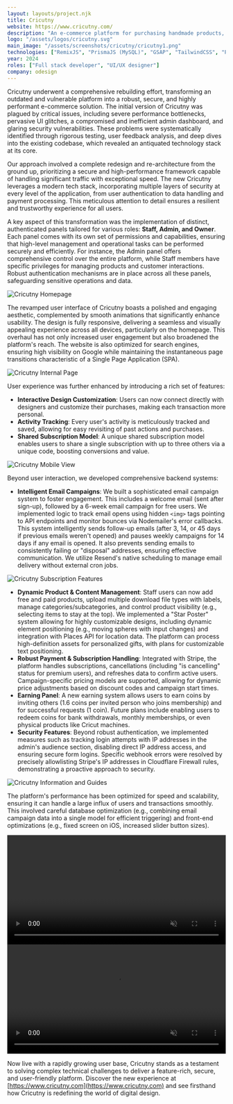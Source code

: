 ```yaml
---
layout: layouts/project.njk
title: Cricutny
website: https://www.cricutny.com/
description: "An e-commerce platform for purchasing handmade products, featuring an admin and staff dashboard for seamless management."
logo: "/assets/logos/cricutny.svg"
main_image: "/assets/screenshots/cricutny/cricutny1.png"
technologies: ["RemixJS", "PrismaJS (MySQL)", "GSAP", "TailwindCSS", "Playwright", "KonvaJS", "QuillJS", "Stripe", "Lottie", "SharpJS", "SwiperJS", "SWR", "Redis"]
year: 2024
roles: ["Full stack developer", "UI/UX designer"]
company: odesign
---
```

Cricutny underwent a comprehensive rebuilding effort, transforming an outdated and vulnerable platform into a robust, secure, and highly performant e-commerce solution. The initial version of Cricutny was plagued by critical issues, including severe performance bottlenecks, pervasive UI glitches, a compromised and inefficient admin dashboard, and glaring security vulnerabilities. These problems were systematically identified through rigorous testing, user feedback analysis, and deep dives into the existing codebase, which revealed an antiquated technology stack at its core.

Our approach involved a complete redesign and re-architecture from the ground up, prioritizing a secure and high-performance framework capable of handling significant traffic with exceptional speed. The new Cricutny leverages a modern tech stack, incorporating multiple layers of security at every level of the application, from user authentication to data handling and payment processing. This meticulous attention to detail ensures a resilient and trustworthy experience for all users.

A key aspect of this transformation was the implementation of distinct, authenticated panels tailored for various roles: **Staff, Admin, and Owner**. Each panel comes with its own set of permissions and capabilities, ensuring that high-level management and operational tasks can be performed securely and efficiently. For instance, the Admin panel offers comprehensive control over the entire platform, while Staff members have specific privileges for managing products and customer interactions. Robust authentication mechanisms are in place across all these panels, safeguarding sensitive operations and data.

![Cricutny Homepage](/assets/screenshots/cricutny/cricutny1.png)

The revamped user interface of Cricutny boasts a polished and engaging aesthetic, complemented by smooth animations that significantly enhance usability. The design is fully responsive, delivering a seamless and visually appealing experience across all devices, particularly on the homepage. This overhaul has not only increased user engagement but also broadened the platform's reach. The website is also optimized for search engines, ensuring high visibility on Google while maintaining the instantaneous page transitions characteristic of a Single Page Application (SPA).

![Cricutny Internal Page](/assets/screenshots/cricutny/cricutny2.png)

User experience was further enhanced by introducing a rich set of features:
*   **Interactive Design Customization**: Users can now connect directly with designers and customize their purchases, making each transaction more personal.
*   **Activity Tracking**: Every user's activity is meticulously tracked and saved, allowing for easy revisiting of past actions and purchases.
*   **Shared Subscription Model**: A unique shared subscription model enables users to share a single subscription with up to three others via a unique code, boosting conversions and value.

![Cricutny Mobile View](/assets/screenshots/cricutny/cricutny3.png)

Beyond user interaction, we developed comprehensive backend systems:
*   **Intelligent Email Campaigns**: We built a sophisticated email campaign system to foster engagement. This includes a welcome email (sent after sign-up), followed by a 6-week email campaign for free users. We implemented logic to track email opens using hidden `<img>` tags pointing to API endpoints and monitor bounces via Nodemailer's error callbacks. This system intelligently sends follow-up emails (after 3, 14, or 45 days if previous emails weren't opened) and pauses weekly campaigns for 14 days if any email is opened. It also prevents sending emails to consistently failing or "disposal" addresses, ensuring effective communication. We utilize Resend's native scheduling to manage email delivery without external cron jobs.

![Cricutny Subscription Features](/assets/screenshots/cricutny/cricutny4.png)
*   **Dynamic Product & Content Management**: Staff users can now add free and paid products, upload multiple download file types with labels, manage categories/subcategories, and control product visibility (e.g., selecting items to stay at the top). We implemented a "Star Poster" system allowing for highly customizable designs, including dynamic element positioning (e.g., moving spheres with input changes) and integration with Places API for location data. The platform can process high-definition assets for personalized gifts, with plans for customizable text positioning.
*   **Robust Payment & Subscription Handling**: Integrated with Stripe, the platform handles subscriptions, cancellations (including "is cancelling" status for premium users), and refreshes data to confirm active users. Campaign-specific pricing models are supported, allowing for dynamic price adjustments based on discount codes and campaign start times.
*   **Earning Panel**: A new earning system allows users to earn coins by inviting others (1.6 coins per invited person who joins membership) and for successful requests (1 coin). Future plans include enabling users to redeem coins for bank withdrawals, monthly memberships, or even physical products like Cricut machines.
*   **Security Features**: Beyond robust authentication, we implemented measures such as tracking login attempts with IP addresses in the admin's audience section, disabling direct IP address access, and ensuring secure form logins. Specific webhook errors were resolved by precisely allowlisting Stripe's IP addresses in Cloudflare Firewall rules, demonstrating a proactive approach to security.

![Cricutny Information and Guides](/assets/screenshots/cricutny/cricutny5.png)

The platform's performance has been optimized for speed and scalability, ensuring it can handle a large influx of users and transactions smoothly. This involved careful database optimization (e.g., combining email campaign data into a single model for efficient triggering) and front-end optimizations (e.g., fixed screen on iOS, increased slider button sizes).

<video controls width="100%" muted autoplay loop>
  <source src="/assets/screenshots/cricutny/cricutny6.mp4" type="video/mp4">
  Your browser does not support the video tag.
</video>

<video controls width="100%" muted autoplay loop>
  <source src="/assets/screenshots/cricutny/cricutny7.webm" type="video/webm">
  Your browser does not support the video tag.
</video>

Now live with a rapidly growing user base, Cricutny stands as a testament to solving complex technical challenges to deliver a feature-rich, secure, and user-friendly platform. Discover the new experience at [https://www.cricutny.com](https://www.cricutny.com) and see firsthand how Cricutny is redefining the world of digital design.
